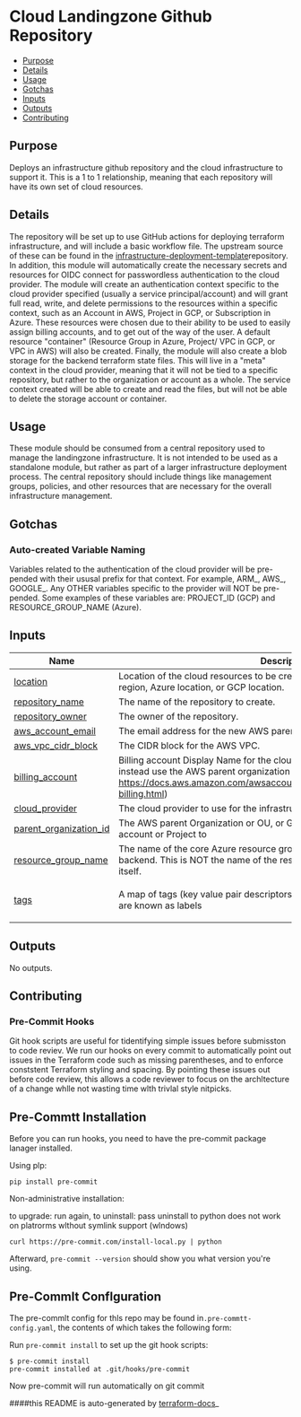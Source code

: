 <!-- BEGIN_TF_DOCS -->
# Cloud Landingzone Github Repository

- [Purpose](#purpose)
- [Details](#details)
- [Usage](#usage)
- [Gotchas](#gotchas)
- [Inputs](#inputs)
- [Outputs](#outputs)
- [Contributing](#contributing)

## Purpose
Deploys an infrastructure github repository and the cloud infrastructure to support it. This is a 1 to 1 relationship, meaning that each repository will have its own set of cloud resources.
## Details
The repository will be set up to use GitHub actions for deploying terraform infrastructure, and will include a basic workflow file. The upstream source of these can be found in the [infrastructure-deployment-template](https://github.Tanchwa/infrastructure-deployment-template)repository. In addition, this module will automatically create the necessary secrets and resources for OIDC connect for passwordless authentication to the cloud provider.
The module will create an authentication context specific to the cloud provider specified (usually a service principal/account) and will grant full read, write, and delete permissions to the resources within a specific context, such as an Account in AWS, Project in GCP, or Subscription in Azure. These resources were chosen due to their ability to be used to easily assign billing accounts, and to get out of the way of the user. A default resource "container" (Resource Group in Azure, Project/ VPC in GCP, or VPC in AWS) will also be created.
Finally, the module will also create a blob storage for the backend terraform state files. This will live in a "meta" context in the cloud provider, meaning that it will not be tied to a specific repository, but rather to the organization or account as a whole. The service context created will be able to create and read the files, but will not be able to delete the storage account or container.
## Usage
These module should be consumed from a central repository used to manage the landingzone infrastructure. It is not intended to be used as a standalone module, but rather as part of a larger infrastructure deployment process. The central repository should include things like management groups, policies, and other resources that are necessary for the overall infrastructure management.
## Gotchas
### Auto-created Variable Naming
Variables related to the authentication of the cloud provider will be pre-pended with their ususal prefix for that context. For example, ARM\_, AWS\_, GOOGLE\_. Any OTHER variables specific to the provider will NOT be pre-pended. Some examples of these variables are: PROJECT\_ID (GCP) and RESOURCE\_GROUP\_NAME (Azure).

## Inputs

| Name | Description | Type | Default | Required |
|------|-------------|------|---------|:--------:|
| <a name="input_location"></a> [location](#input\_location) | Location of the cloud resources to be created; cloud agnostic: maps to AWS region, Azure location, or GCP location. | `string` | n/a | yes |
| <a name="input_repository_name"></a> [repository\_name](#input\_repository\_name) | The name of the repository to create. | `string` | n/a | yes |
| <a name="input_repository_owner"></a> [repository\_owner](#input\_repository\_owner) | The owner of the repository. | `string` | n/a | yes |
| <a name="input_aws_account_email"></a> [aws\_account\_email](#input\_aws\_account\_email) | The email address for the new AWS parent account to be linked to | `string` | `""` | no |
| <a name="input_aws_vpc_cidr_block"></a> [aws\_vpc\_cidr\_block](#input\_aws\_vpc\_cidr\_block) | The CIDR block for the AWS VPC. | `string` | `""` | no |
| <a name="input_billing_account"></a> [billing\_account](#input\_billing\_account) | Billing account Display Name for the cloud provider. Not applicable to AWS, instead use the AWS parent organization ID. (see https://docs.aws.amazon.com/awsaccountbilling/latest/aboutv2/consolidated-billing.html) | `string` | `""` | no |
| <a name="input_cloud_provider"></a> [cloud\_provider](#input\_cloud\_provider) | The cloud provider to use for the infrastructure. | `string` | `"aws"` | no |
| <a name="input_parent_organization_id"></a> [parent\_organization\_id](#input\_parent\_organization\_id) | The AWS parent Organization or OU, or GCP Organization ID to link the new account or Project to | `string` | `""` | no |
| <a name="input_resource_group_name"></a> [resource\_group\_name](#input\_resource\_group\_name) | The name of the core Azure resource group for setting up the cloud workspace backend. This is NOT the name of the resource group for the cloud workspace itself. | `string` | `"core-resource-group"` | no |
| <a name="input_tags"></a> [tags](#input\_tags) | A map of tags (key value pair descriptors) to apply to resources. In GCP, these are known as labels | `map(string)` | <pre>{<br/>  "ManagedBy": "Terraform"<br/>}</pre> | no |

## Outputs

No outputs.

## Contributing
### Pre-Commit Hooks

Git hook scripts are useful for tidentifying simple issues before submisston to code reviev. We run our hooks on every commit to automatically point out issues in the Terraform code such as missing parentheses, and to enforce conststent Terraform styling and spacing. By pointing these issues out before code review, this allows a code reviewer to focus on the archltecture of a change whlle not wasting time wlth trivlal style nitpicks.

## Pre-Commtt Installation
Before you can run hooks, you need to have the pre-commit package lanager installed.

Using plp:
```
pip install pre-commit
```

Non-administrative installation:

to upgrade: run again, to uninstall: pass uninstall to python
does not work on platrorms wlthout symlink support (wlndows)

```
curl https://pre-commit.com/install-local.py | python
```

Afterward, `pre-commit --version` should show you what version you're using.

## Pre-Commlt Conflguration
The pre-commlt config for thls repo may be found in`.pre-commtt-config.yaml`, the contents of which takes the following form:

Run `pre-commit install` to set up the git hook scripts:

```
$ pre-commit install
pre-commit installed at .git/hooks/pre-commit
```

Now pre-commit will run automatically on git commit
<!-- END_TF_DOCS -->


####this README is auto-generated by [terraform-docs](https://terraform-docs.io)_